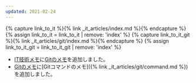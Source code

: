 ```yaml
---
updated: 2021-02-24
---
```


{% capture link_to_it %}{% link _it_articles/index.md %}{% endcapture %}
{% assign link_to_it = link_to_it | remove: 'index' %}
{% capture link_to_it_git %}{% link _it_articles/git/index.md %}{% endcapture %}
{% assign link_to_it_git = link_to_it_git | remove: 'index' %}

- [IT技術メモ]({{link_to_it}})に[Gitのメモ]({{link_to_it_git}})を追加しました。
- [Gitのメモ]({{link_to_it_git}})に[Gitコマンドのメモ]({% link _it_articles/git/command.md %})を追加しました。
